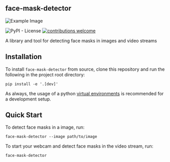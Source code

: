 face-mask-detector
----------------------

![Example Image](docs/before-and-after-face-mask-detection-example.png)

![PyPI - License](https://img.shields.io/pypi/l/face-mask-detector?style=flat)
[![contributions welcome](https://img.shields.io/badge/contributions-welcome-brightgreen.svg?style=flat)](https://github.com/senofsky/face-mask-detector/issues)

A library and tool for detecting face masks in images and video streams

Installation
---------------

To install `face-mask-detector` from source, clone this repository and run the
following in the project root directory:

```
pip install -e '.[dev]'
```

As always, the usage of a python [virtual
environments](https://docs.python.org/3/tutorial/venv.html) is recommended for a
development setup.

Quick Start
-------------

To detect face masks in a image, run:

```
face-mask-detector --image path/to/image
```

To start your webcam and detect face masks in the video stream, run:

```
face-mask-detector
```
